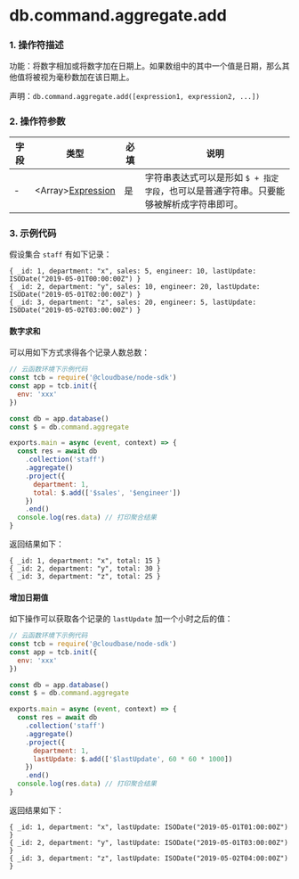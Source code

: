 # db.command.aggregate.add

### 1. 操作符描述

功能：将数字相加或将数字加在日期上。如果数组中的其中一个值是日期，那么其他值将被视为毫秒数加在该日期上。

声明：`db.command.aggregate.add([expression1, expression2, ...])`

### 2. 操作符参数

| 字段 | 类型                                        | 必填 | 说明                                                                                    |
| ---- | ------------------------------------------- | ---- | --------------------------------------------------------------------------------------- |
| -    | &lt;Array&gt;[Expression](../expression.md) | 是   | 字符串表达式可以是形如 `$ + 指定字段`，也可以是普通字符串。只要能够被解析成字符串即可。 |

### 3. 示例代码

假设集合 `staff` 有如下记录：

```
{ _id: 1, department: "x", sales: 5, engineer: 10, lastUpdate: ISODate("2019-05-01T00:00:00Z") }
{ _id: 2, department: "y", sales: 10, engineer: 20, lastUpdate: ISODate("2019-05-01T02:00:00Z") }
{ _id: 3, department: "z", sales: 20, engineer: 5, lastUpdate: ISODate("2019-05-02T03:00:00Z") }
```

#### 数字求和

可以用如下方式求得各个记录人数总数：

```js
// 云函数环境下示例代码
const tcb = require('@cloudbase/node-sdk')
const app = tcb.init({
  env: 'xxx'
})

const db = app.database()
const $ = db.command.aggregate

exports.main = async (event, context) => {
  const res = await db
    .collection('staff')
    .aggregate()
    .project({
      department: 1,
      total: $.add(['$sales', '$engineer'])
    })
    .end()
  console.log(res.data) // 打印聚合结果
}
```

返回结果如下：

```
{ _id: 1, department: "x", total: 15 }
{ _id: 2, department: "y", total: 30 }
{ _id: 3, department: "z", total: 25 }
```

#### 增加日期值

如下操作可以获取各个记录的 `lastUpdate` 加一个小时之后的值：

```js
// 云函数环境下示例代码
const tcb = require('@cloudbase/node-sdk')
const app = tcb.init({
  env: 'xxx'
})

const db = app.database()
const $ = db.command.aggregate

exports.main = async (event, context) => {
  const res = await db
    .collection('staff')
    .aggregate()
    .project({
      department: 1,
      lastUpdate: $.add(['$lastUpdate', 60 * 60 * 1000])
    })
    .end()
  console.log(res.data) // 打印聚合结果
}
```

返回结果如下：

```
{ _id: 1, department: "x", lastUpdate: ISODate("2019-05-01T01:00:00Z") }
{ _id: 2, department: "y", lastUpdate: ISODate("2019-05-01T03:00:00Z") }
{ _id: 3, department: "z", lastUpdate: ISODate("2019-05-02T04:00:00Z") }
```
